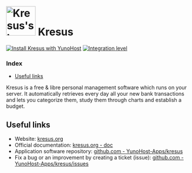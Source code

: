 # <img src="/images/kresus_logo.svg" width="80px" alt="Kresus's logo"> Kresus

[![Install Kresus with YunoHost](https://install-app.yunohost.org/install-with-yunohost.png)](https://install-app.yunohost.org/?app=kresus) [![Integration level](https://dash.yunohost.org/integration/kresus.svg)](https://dash.yunohost.org/appci/app/kresus)

### Index

- [Useful links](#useful-links)

Kresus is a free & libre personal management software which runs on your server. It automatically retrieves every day all your new bank transactions and lets you categorize them, study them through charts and establish a budget.

## Useful links

+ Website: [kresus.org](https://kresus.org)
+ Official documentation: [kresus.org - doc](https://kresus.org/en/doc.html)
+ Application software repository: [github.com - YunoHost-Apps/kresus](https://github.com/YunoHost-Apps/kresus_ynh)
+ Fix a bug or an improvement by creating a ticket (issue): [github.com - YunoHost-Apps/kresus/issues](https://github.com/YunoHost-Apps/kresus_ynh/issues)
